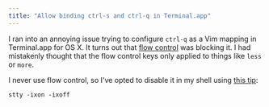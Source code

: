```yaml
---
title: "Allow binding ctrl-s and ctrl-q in Terminal.app"
---
```


I ran into an annoying issue trying to configure `ctrl-q` as a Vim mapping in
Terminal.app for OS X. It turns out that [flow
control](http://unix.stackexchange.com/a/12146) was blocking it. I had
mistakenly thought that the flow control keys only applied to things like
`less` or `more`.

I never use flow control, so I've opted to disable it in my shell using
[this tip](http://apple.stackexchange.com/a/34503):

    stty -ixon -ixoff
